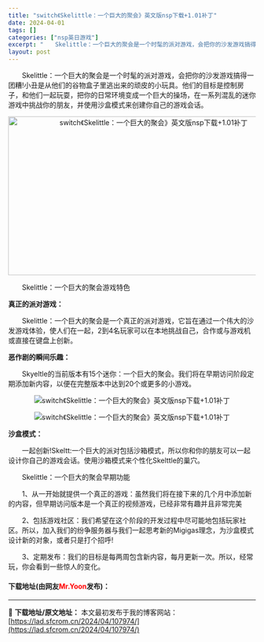 ```yaml
---
title: "switch《Skelittle：一个巨大的聚会》英文版nsp下载+1.01补丁"
date: 2024-04-01
tags: []
categories: ["nsp英日游戏"]
excerpt: "　　Skelittle：一个巨大的聚会是一个时髦的派对游戏，会把你的沙发游戏搞得一团糟!小丑是从他们的谷物盒子里逃出来的顽皮的小玩具。他们的目标是控制房子，和他们一起玩耍，把你的日常环境变成一个巨大的操场，在一系列混乱的迷你游戏中挑战你的朋友，并使用沙盒模式来创建你自己的游戏会话。 　　Skelit&hellip;"
layout: post
---
```


 <p>　　Skelittle：一个巨大的聚会是一个时髦的派对游戏，会把你的沙发游戏搞得一团糟!小丑是从他们的谷物盒子里逃出来的顽皮的小玩具。他们的目标是控制房子，和他们一起玩耍，把你的日常环境变成一个巨大的操场，在一系列混乱的迷你游戏中挑战你的朋友，并使用沙盒模式来创建你自己的游戏会话。</p> <p style="text-align: center;"><img src="https://lad.sfcrom.cn/wp-content/uploads/2024/04/20240401_660a6e6e2bc3f.webp" style="width: 576px; height: 323px;" alt="switch《Skelittle：一个巨大的聚会》英文版nsp下载+1.01补丁" /></p> <p>　　Skelittle：一个巨大的聚会游戏特色</p> <p><strong>真正的派对游戏：</strong></p> <p>　　Skelittle：一个巨大的聚会是一个真正的派对游戏，它旨在通过一个伟大的沙发游戏体验，使人们在一起，2到4名玩家可以在本地挑战自己，合作或与游戏机或直接在键盘上创新。</p> <p><strong>恶作剧的瞬间乐趣：</strong></p> <p>　　Skyeltle的当前版本有15个迷你：一个巨大的聚会。我们将在早期访问阶段定期添加新内容，以便在完整版本中达到20个或更多的小游戏。</p> <p align="center"><img border="0" src="https://lad.sfcrom.cn/wp-content/uploads/2024/04/20240401_660a6e6e88059.webp" alt="switch《Skelittle：一个巨大的聚会》英文版nsp下载+1.01补丁" /></p> <p align="center"><img border="0" src="https://lad.sfcrom.cn/wp-content/uploads/2024/04/20240401_660a6e6edef4d.webp" alt="switch《Skelittle：一个巨大的聚会》英文版nsp下载+1.01补丁" /></p> <p><strong>沙盒模式：</strong></p> <p>　　一起创新!Skeltt:一个巨大的派对包括沙箱模式，所以你和你的朋友可以一起设计你自己的游戏会话。使用沙箱模式来个性化Skelttle的巢穴。</p> <p>　　Skelittle：一个巨大的聚会早期功能</p> <p>　　1、从一开始就提供一个真正的游戏：虽然我们将在接下来的几个月中添加新的内容，但早期访问版本是一个真正的视频游戏，已经非常有趣并且非常完美</p> <p>　　2、包括游戏社区：我们希望在这个阶段的开发过程中尽可能地包括玩家社区。所以，加入我们的纷争服务器与我们一起思考新的Migigas理念，为沙盒模式设计新的对象，或者只是打个招呼!</p> <p>　　3、定期发布：我们的目标是每两周包含新内容，每月更新一次。所以，经常玩，你会看到一些惊人的变化。</p> <p><h4>下载地址(由网友<font color="red">Mr.Yoon</font>发布)：</h4></p> 

---
📖 **下载地址/原文地址：** 本文最初发布于我的博客网站：[https://lad.sfcrom.cn/2024/04/107974/](https://lad.sfcrom.cn/2024/04/107974/)
